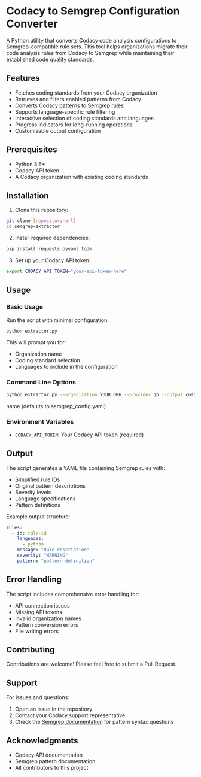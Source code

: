 # Codacy to Semgrep Configuration Converter

A Python utility that converts Codacy code analysis configurations to Semgrep-compatible rule sets. This tool helps organizations migrate their code analysis rules from Codacy to Semgrep while maintaining their established code quality standards.

## Features

- Fetches coding standards from your Codacy organization
- Retrieves and filters enabled patterns from Codacy
- Converts Codacy patterns to Semgrep rules
- Supports language-specific rule filtering
- Interactive selection of coding standards and languages
- Progress indicators for long-running operations
- Customizable output configuration

## Prerequisites

- Python 3.6+
- Codacy API token
- A Codacy organization with existing coding standards

## Installation

1. Clone this repository:
```bash
git clone [repository-url]
cd semgrep-extractor
```

2. Install required dependencies:
```bash
pip install requests pyyaml tqdm
```

3. Set up your Codacy API token:
```bash
export CODACY_API_TOKEN="your-api-token-here"
```

## Usage

### Basic Usage

Run the script with minimal configuration:
```bash
python extractor.py
```

This will prompt you for:
- Organization name
- Coding standard selection
- Languages to include in the configuration

### Command Line Options

```bash
python extractor.py --organization YOUR_ORG --provider gh --output custom_config.yaml
```

 name (defaults to semgrep_config.yaml)

### Environment Variables

- `CODACY_API_TOKEN`: Your Codacy API token (required)

## Output

The script generates a YAML file containing Semgrep rules with:
- Simplified rule IDs
- Original pattern descriptions
- Severity levels
- Language specifications
- Pattern definitions

Example output structure:
```yaml
rules:
  - id: rule-id
    languages:
      - python
    message: "Rule description"
    severity: "WARNING"
    pattern: "pattern-definition"
```

## Error Handling

The script includes comprehensive error handling for:
- API connection issues
- Missing API tokens
- Invalid organization names
- Pattern conversion errors
- File writing errors

## Contributing

Contributions are welcome! Please feel free to submit a Pull Request.

## Support

For issues and questions:
1. Open an issue in the repository
2. Contact your Codacy support representative
3. Check the [Semgrep documentation](https://semgrep.dev/docs/) for pattern syntax questions

## Acknowledgments

- Codacy API documentation
- Semgrep pattern documentation
- All contributors to this project